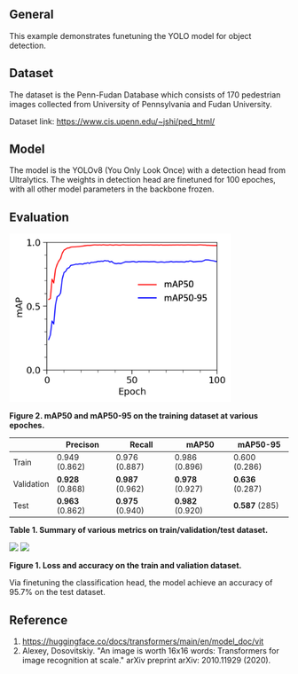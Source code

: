 ## General
This example demonstrates funetuning the YOLO model for object detection. 

## Dataset
The dataset is the Penn-Fudan Database which consists of 170 pedestrian images collected from University of Pennsylvania and Fudan University.

Dataset link: https://www.cis.upenn.edu/~jshi/ped_html/

## Model
The model is the YOLOv8 (You Only Look Once) with a detection head from Ultralytics. The weights in detection head are finetuned for 100 epoches, with all other model parameters in the backbone frozen.

## Evaluation
<img src="figures/map.png" width="400" />

**Figure 2. mAP50 and mAP50-95 on the training dataset at various epoches.**


| | Precison | Recall | mAP50 | mAP50-95 |
| --- | --- | --- | --- | --- |
| Train | 0.949 (0.862) | 0.976 (0.887) | 0.986 (0.896) | 0.600 (0.286) |
| Validation | **0.928** (0.868) | **0.987** (0.962) | **0.978** (0.927) | **0.636** (0.287) |
| Test | **0.963** (0.862) | **0.975** (0.940) | **0.982** (0.920) | **0.587** (285) |

**Table 1. Summary of various metrics on train/validation/test dataset.**

<img src="figures/train_valid_loss.png" width="400" /> <img src="figures/train_valid_acc.png" width="400" />

**Figure 1. Loss and accuracy on the train and valiation dataset.**

Via finetuning the classification head, the model achieve an accuracy of 95.7% on the test dataset.

## Reference
1. https://huggingface.co/docs/transformers/main/en/model_doc/vit
2. Alexey, Dosovitskiy. "An image is worth 16x16 words: Transformers for image recognition at scale." arXiv preprint arXiv: 2010.11929 (2020).
